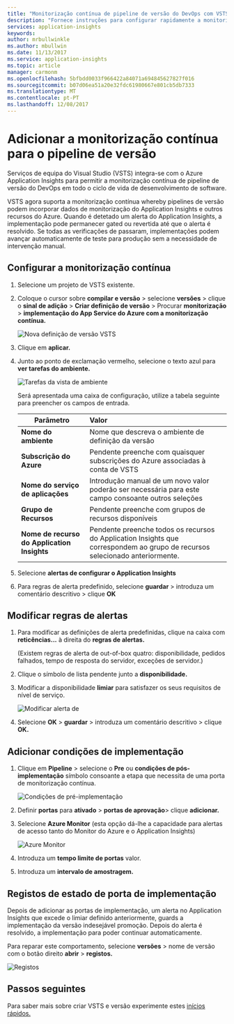```yaml
---
title: "Monitorização contínua de pipeline de versão do DevOps com VSTS e o Azure Application Insights | Microsoft Docs"
description: "Fornece instruções para configurar rapidamente a monitorização contínua com o Application Insights"
services: application-insights
keywords: 
author: mrbullwinkle
ms.author: mbullwin
ms.date: 11/13/2017
ms.service: application-insights
ms.topic: article
manager: carmonm
ms.openlocfilehash: 5bfbdd0033f966422a84071a694845627827f016
ms.sourcegitcommit: b07d06ea51a20e32fdc61980667e801cb5db7333
ms.translationtype: MT
ms.contentlocale: pt-PT
ms.lasthandoff: 12/08/2017
---
```

# <a name="add-continuous-monitoring-to-your-release-pipeline"></a>Adicionar a monitorização contínua para o pipeline de versão

Serviços de equipa do Visual Studio (VSTS) integra-se com o Azure Application Insights para permitir a monitorização contínua de pipeline de versão do DevOps em todo o ciclo de vida de desenvolvimento de software. 

VSTS agora suporta a monitorização contínua whereby pipelines de versão podem incorporar dados de monitorização do Application Insights e outros recursos do Azure. Quando é detetado um alerta do Application Insights, a implementação pode permanecer gated ou revertida até que o alerta é resolvido. Se todas as verificações de passaram, implementações podem avançar automaticamente de teste para produção sem a necessidade de intervenção manual. 

## <a name="configure-continuous-monitoring"></a>Configurar a monitorização contínua

1. Selecione um projeto de VSTS existente.

2. Coloque o cursor sobre **compilar e versão** > selecione **versões** > clique o **sinal de adição** > **Criar definição de versão** > Procurar **monitorização** > **implementação do App Service do Azure com a monitorização contínua.**

   ![Nova definição de versão VSTS](.\media\app-insights-continuous-monitoring\001.png)

3. Clique em **aplicar.**

4. Junto ao ponto de exclamação vermelho, selecione o texto azul para **ver tarefas do ambiente.**

   ![Tarefas da vista de ambiente](.\media\app-insights-continuous-monitoring\002.png)

   Será apresentada uma caixa de configuração, utilize a tabela seguinte para preencher os campos de entrada.

    | Parâmetro        | Valor |
   | ------------- |:-----|
   | **Nome do ambiente**      | Nome que descreva o ambiente de definição da versão |
   | **Subscrição do Azure** | Pendente preenche com quaisquer subscrições do Azure associadas à conta de VSTS|
   | **Nome do serviço de aplicações** | Introdução manual de um novo valor poderão ser necessária para este campo consoante outros seleções |
   | **Grupo de Recursos**    | Pendente preenche com grupos de recursos disponíveis |
   | **Nome de recurso do Application Insights** | Pendente preenche todos os recursos do Application Insights que correspondem ao grupo de recursos selecionado anteriormente.

5. Selecione **alertas de configurar o Application Insights**

6. Para regras de alerta predefinido, selecione **guardar** > introduza um comentário descritivo > clique **OK**

## <a name="modify-alert-rules"></a>Modificar regras de alertas

1. Para modificar as definições de alerta predefinidas, clique na caixa com **reticências...**  à direita do **regras de alertas.**

   (Existem regras de alerta de out-of-box quatro: disponibilidade, pedidos falhados, tempo de resposta do servidor, exceções de servidor.)

2. Clique o símbolo de lista pendente junto a **disponibilidade.**

3. Modificar a disponibilidade **limiar** para satisfazer os seus requisitos de nível de serviço.

   ![Modificar alerta de](.\media\app-insights-continuous-monitoring\003.png)

4. Selecione **OK** > **guardar** > introduza um comentário descritivo > clique **OK.**

## <a name="add-deployment-conditions"></a>Adicionar condições de implementação

1. Clique em **Pipeline** > selecione o **Pre** ou **condições de pós-implementação** símbolo consoante a etapa que necessita de uma porta de monitorização contínua.

   ![Condições de pré-implementação](.\media\app-insights-continuous-monitoring\004.png)

2. Definir **portas** para **ativado** > **portas de aprovação**> clique **adicionar.**

3. Selecione **Azure Monitor** (esta opção dá-lhe a capacidade para alertas de acesso tanto do Monitor do Azure e o Application Insights)

    ![Azure Monitor](.\media\app-insights-continuous-monitoring\005.png)

4. Introduza um **tempo limite de portas** valor.

5. Introduza um **intervalo de amostragem.**

## <a name="deployment-gate-status-logs"></a>Registos de estado de porta de implementação

Depois de adicionar as portas de implementação, um alerta no Application Insights que excede o limiar definido anteriormente, guards a implementação da versão indesejável promoção. Depois do alerta é resolvido, a implementação para poder continuar automaticamente.

Para reparar este comportamento, selecione **versões** > nome de versão com o botão direito **abrir** > **registos.**

![Registos](.\media\app-insights-continuous-monitoring\006.png)

## <a name="next-steps"></a>Passos seguintes

Para saber mais sobre criar VSTS e versão experimente estes [inícios rápidos.](https://docs.microsoft.com/vsts/build-release/)
